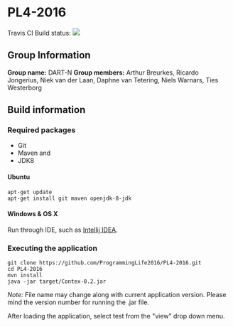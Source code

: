 # PL4-2016

Travis CI Build status: [![](https://travis-ci.org/ProgrammingLife2016/PL4-2016.svg?branch=master)](https://travis-ci.org/ProgrammingLife2016/PL4-2016)

## Group Information
**Group name:** DART-N
**Group members:** Arthur Breurkes, Ricardo Jongerius, Niek van der Laan, Daphne van Tetering, Niels Warnars, Ties Westerborg

## Build information

### Required packages

 - Git 
 - Maven and 
 - JDK8

#### Ubuntu

    apt-get update
    apt-get install git maven openjdk-8-jdk

#### Windows & OS X

Run through IDE, such as [Intellij IDEA](https://www.jetbrains.com/idea/).

### Executing the application

    git clone https://github.com/ProgrammingLife2016/PL4-2016.git
    cd PL4-2016
    mvn install
    java -jar target/Contex-0.2.jar

*Note:* File name may change along with current application version. Please mind the version number for running the .jar file.

After loading the application, select test from the "view" drop down menu.
